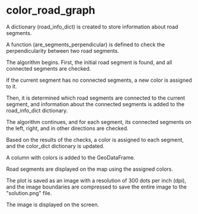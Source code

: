 # color_road_graph
A dictionary (road_info_dict) is created to store information about road segments.

A function (are_segments_perpendicular) is defined to check the perpendicularity between two road segments.

The algorithm begins. First, the initial road segment is found, and all connected segments are checked.

If the current segment has no connected segments, a new color is assigned to it.

Then, it is determined which road segments are connected to the current segment, and information about the connected segments is added to the road_info_dict dictionary.

The algorithm continues, and for each segment, its connected segments on the left, right, and in other directions are checked.

Based on the results of the checks, a color is assigned to each segment, and the color_dict dictionary is updated.

A column with colors is added to the GeoDataFrame.

Road segments are displayed on the map using the assigned colors.

The plot is saved as an image with a resolution of 300 dots per inch (dpi), and the image boundaries are compressed to save the entire image to the "solution.png" file.

The image is displayed on the screen.
